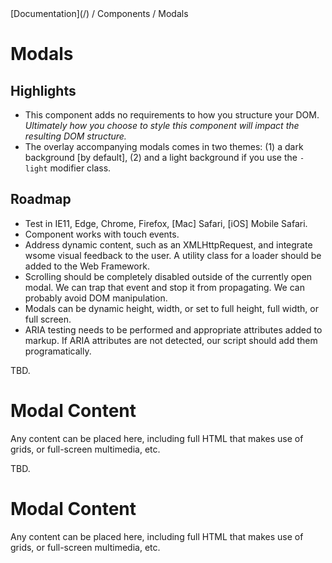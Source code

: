 <div class="breadcrumbs">
[Documentation](/) / Components / Modals
</div>

# Modals

## Highlights

*   This component adds no requirements to how you structure your DOM. _Ultimately how you choose to style this component will impact the resulting DOM structure._
*   The overlay accompanying modals comes in two themes: (1) a dark background [by default], (2) and a light background if you use the `-light` modifier class.

## Roadmap

*   Test in IE11, Edge, Chrome, Firefox, [Mac] Safari, [iOS] Mobile Safari.
*   Component works with touch events.
*   Address dynamic content, such as an XMLHttpRequest, and integrate wsome visual feedback to the user. A utility class for a loader should be added to the Web Framework.
*   Scrolling should be completely disabled outside of the currently open modal. We can trap that event and stop it from propagating. We can probably avoid DOM manipulation.
*   Modals can be dynamic height, width, or set to full height, full width, or full screen.
*   ARIA testing needs to be performed and appropriate attributes added to markup. If ARIA attributes are not detected, our script should add them programatically.

TBD.

# Modal Content

Any content can be placed here, including full HTML that makes use of grids, or full-screen multimedia, etc.

TBD.

# Modal Content

Any content can be placed here, including full HTML that makes use of grids, or full-screen multimedia, etc.